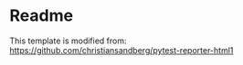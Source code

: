 # Readme

This template is modified from: https://github.com/christiansandberg/pytest-reporter-html1
